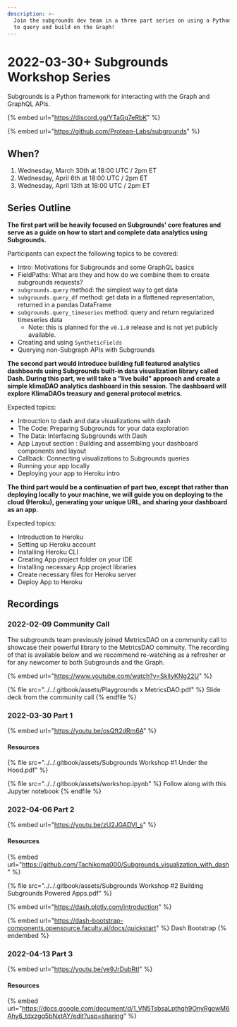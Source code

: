 ```yaml
---
description: >-
  Join the subgrounds dev team in a three part series on using a Python library
  to query and build on the Graph!
---
```


# 2022-03-30+ Subgrounds Workshop Series

Subgrounds is a Python framework for interacting with the Graph and GraphQL APIs.&#x20;

{% embed url="https://discord.gg/YTaGq7eRbK" %}

{% embed url="https://github.com/Protean-Labs/subgrounds" %}

## When?

1. Wednesday, March 30th at 18:00 UTC / 2pm ET
2. Wednesday, April 6th at 18:00 UTC / 2pm ET
3. Wednesday, April 13th at 18:00 UTC / 2pm ET

## Series Outline

**The first part will be heavily focused on Subgrounds' core features and serve as a guide on how to start and complete data analytics using Subgrounds.**

Participants can expect the following topics to be covered:

* Intro: Motivations for Subgrounds and some GraphQL basics
* FieldPaths: What are they and how do we combine them to create subgrounds requests?
* `subgrounds.query` method: the simplest way to get data
* `subgrounds.query_df` method: get data in a flattened representation, returned in a pandas DataFrame
* `subgrounds.query_timeseries` method: query and return regularized timeseries data
  * Note: this is planned for the `v0.1.0` release and is not yet publicly available.
* Creating and using `SyntheticFields`&#x20;
* Querying non-Subgraph APIs with Subgrounds

**The second part would introduce building full featured analytics dashboards using Subgrounds built-in data visualization library called Dash. During this part, we will take a "live build" approach and create a simple klimaDAO analytics dashboard in this session. The dashboard will explore KlimaDAOs treasury and general protocol metrics.**

Expected topics:

* Introuction to dash and data visualizations with dash
* The Code: Preparing Subgrounds for your data exploration
* The Data: Interfacing Subgrounds with Dash
* App Layout section : Building and assembling your dashboard components and layout
* Callback: Connecting visualizations to Subgrounds queries
* Running your app locally
* Deploying your app to Heroku intro

**The third part would be a continuation of part two, except that rather than deploying locally to your machine, we will guide you on deploying to the cloud (Heroku), generating your unique URL, and sharing your dashboard as an app.**

Expected topics:

* Introduction to Heroku&#x20;
* Setting up Heroku account&#x20;
* Installing Heroku CLI&#x20;
* Creating App project folder on your IDE&#x20;
* Installing necessary App project libraries&#x20;
* Create necessary files for Heroku server&#x20;
* Deploy App to Heroku

## Recordings

### 2022-02-09 Community Call

The subgrounds team previously joined MetricsDAO on a community call to showcase their powerful library to the MetricsDAO commuity. The recording of that is available below and we recommend re-watching as a refresher or for any newcomer to both Subgrounds and the Graph.

{% embed url="https://www.youtube.com/watch?v=SklIyKNg22U" %}

{% file src="../../.gitbook/assets/Playgrounds x MetricsDAO.pdf" %}
Slide deck from the community call
{% endfile %}

### 2022-03-30 Part 1

{% embed url="https://youtu.be/osQft2dRm6A" %}

#### Re**sources**

{% file src="../../.gitbook/assets/Subgrounds Workshop #1 Under the Hood.pdf" %}

{% file src="../../.gitbook/assets/workshop.ipynb" %}
Follow along with this Jupyter notebook
{% endfile %}

### 2022-04-06 Part 2

{% embed url="https://youtu.be/zU2JGADVl_s" %}

#### Resources

{% embed url="https://github.com/Tachikoma000/Subgrounds_visualization_with_dash" %}

{% file src="../../.gitbook/assets/Subgrounds Workshop #2 Building Subgrounds Powered Apps.pdf" %}

{% embed url="https://dash.plotly.com/introduction" %}

{% embed url="https://dash-bootstrap-components.opensource.faculty.ai/docs/quickstart" %}
Dash Bootstrap
{% endembed %}

### 2022-04-13 Part 3

{% embed url="https://youtu.be/ye9JrDubRtI" %}

#### Resources

{% embed url="https://docs.google.com/document/d/1_VN5TsbsaLpthgh9OnyRgowM6Ahy6_tdxzgq5bNxtAY/edit?usp=sharing" %}

